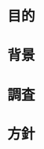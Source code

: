 # 目的
<!-- ユーザーストーリーを簡潔に記述してください -->
<!--
<ユーザーの種類（Who）>として、
<機能や性能（What）>がほしい。
それは<ビジネス価値（Why）>のためだ。
-->

# 背景
<!-- ユーザーストーリの背後にあるニーズや詳細情報を記述してください。 -->

# 調査
<!-- ユーザーストーリーの達成に向けた情報の整理や、調査内容を簡潔に記述してください。-->

# 方針
<!-- ユーザーストーリーの達成に向けた開発の方針や、受け入れ条件などを記述してください。 -->
<!--
受け入れ条件
  - [ ] Criteria 1
  - [ ] Criteria 2
  - [ ] Criteria 3
-->
